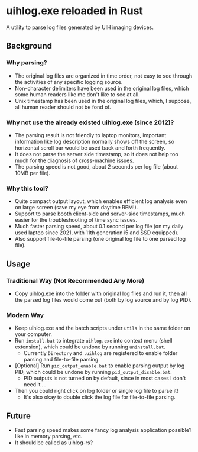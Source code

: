# uihlog.exe reloaded in Rust

A utility to parse log files generated by UIH imaging devices.

## Background

### Why parsing?

* The original log files are organized in time order, not easy to see through the activities of any specific logging source.
* Non-character delimiters have been used in the original log files, which some human readers like me don't like to see at all.
* Unix timestamp has been used in the original log files, which, I suppose, all human reader should not be fond of.

### Why not use the already existed uihlog.exe (since 2012)?

* The parsing result is not friendly to laptop monitors, important information like log description normally shows off the screen, so horizontal scroll bar would be used  back and forth frequently.
* It does not parse the server side timestamp, so it does not help too much for the diagnosis of cross-machine issues.
* The parsing speed is not good, about 2 seconds per log file (about 10MB per file).

### Why this tool?

* Quite compact output layout, which enables efficient log analysis even on large screen (save my eye from daytime REM!).
* Support to parse booth client-side and server-side timestamps, much easier for the troubleshooting of time sync issues.
* Much faster parsing speed, about 0.1 second per log file (on my daily used laptop since 2021, with 11th generation i5 and SSD equipped).
* Also support file-to-file parsing (one original log file to one parsed log file).

## Usage

### Traditional Way (Not Recommended Any More)

* Copy uihlog.exe into the folder with original log files and run it, then all the parsed log files would come out (both by log source and by log PID).

### Modern Way

* Keep uihlog.exe and the batch scripts under `utils` in the same folder on your computer.
* Run `install.bat` to integrate `uihlog.exe` into context menu (shell extension), which could be undone by running `uninstall.bat`.
  * Currently `Directory` and `.uihlog` are registered to enable folder parsing and file-to-file parsing.
* [Optional] Run `pid_output_enable.bat` to enable parsing output by log PID, which could be undone by running `pid_output_disable.bat`.
  * PID outputs is not turned on by default, since in most cases I don't need it ...
* Then you could right click on log folder or single log file to parse it!
  * It's also okay to double click the log file for file-to-file parsing.

## Future
* Fast parsing speed makes some fancy log analysis application possible? like in memory parsing, etc.
* It should be called as uihlog-rs?
